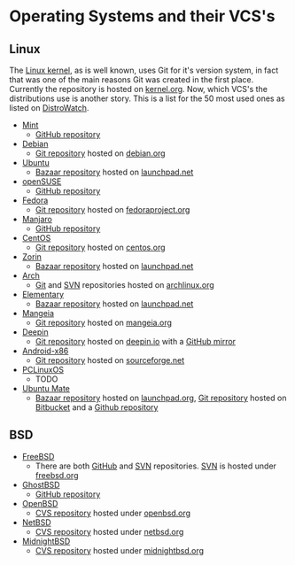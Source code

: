 # Operating Systems and their VCS's

## Linux
The [Linux kernel][kernel], as is well known, uses Git for it's version
system, in fact that was one of the main reasons Git was created in the first
place. Currently the repository is hosted on [kernel.org][kernelgit]. Now, which
VCS's the distributions use is another story. This is a list for the 50 most
used ones as listed on [DistroWatch][distrowatch].

*   [Mint][mint]
    *   [GitHub repository][mintgit]
*   [Debian][debian]
    *   [Git repository][debiangit] hosted on [debian.org][debian]
*   [Ubuntu][ubuntu]
    *   [Bazaar repository][ubuntubazaar] hosted on [launchpad.net][launchpad]
*   [openSUSE][opensuse]
    *   [GitHub repository][opensusegit]
*   [Fedora][fedora]
    *   [Git repository][fedoragit] hosted on [fedoraproject.org][fedora]
*   [Manjaro][manjaro]
    *   [GitHub repository][manjarogit]
*   [CentOS][centos]
    *   [Git repository][centosgit] hosted on [centos.org][centos]
*   [Zorin][zorin]
    *   [Bazaar repository][zorinbazaar] hosted on [launchpad.net][launchpad]
*   [Arch][arch]
    *   [Git][archgit] and [SVN][archsvn] repositories hosted on
        [archlinux.org][arch]
*   [Elementary][elementary]
    *   [Bazaar repository][elementarybazaar] hosted on
        [launchpad.net][launchpad]
*   [Mangeia][mangeia]
    *   [Git  repository][mangeiagit] hosted on [mangeia.org][mangeia]
*   [Deepin][deepin]
    *   [Git repository][deepingit] hosted on [deepin.io](http://deepin.io/)
        with a [GitHub mirror][deepingithub]
*   [Android-x86][androidx86]
    *   [Git repository][androidx86git] hosted on [sourceforge.net][sourceforge]
*   [PCLinuxOS][pclinuxos]
    *   TODO
*   [Ubuntu Mate][ubuntumate]
    *   [Bazaar repository][ubuntumatebazaar] hosted on
        [launchpad.org][launchpad], [Git repository][ubuntumategit] hosted on
        [Bitbucket][bitbucket] and a [Github repository][ubuntumategithub]

## BSD
*   [FreeBSD][freebsd]
    *   There are both [GitHub][freebsdgit] and [SVN][freebsdsvn]
        repositories. [SVN][freebsdsvn] is hosted under [freebsd.org][freebsd]
*   [GhostBSD][ghostbsd]
    *   [GitHub repository][ghostbsdgit]
*   [OpenBSD][openbsd]
    *   [CVS repository][openbsdcvs] hosted under [openbsd.org][openbsd]
*   [NetBSD][netbsd]
    *   [CVS repository][netbsdcvs] hosted under [netbsd.org][netbsd]
*   [MidnightBSD][midnightbsd]
    *   [CVS repository][midnightbsdcvs] hosted under
        [midnightbsd.org][midnightbsd]


[distrowatch]: https://distrowatch.com/dwres.php?resource=popularity

[kernel]: https://www.kernel.org/
[kernelgit]: https://git.kernel.org/cgit/

[mint]: https://www.linuxmint.com/
[mintgit]: https://github.com/linuxmint
[debian]: https://www.debian.org/
[debiangit]: https://anonscm.debian.org/cgit/qa/debsources.git
[ubuntu]: https://www.ubuntu.com/
[ubuntubazaar]: https://launchpad.net/ubuntu
[opensuse]: https://www.opensuse.org/
[opensusegit]: https://github.com/openSUSE
[fedora]: https://getfedora.org/
[fedoragit]: http://pkgs.fedoraproject.org/cgit/rpms/
[manjaro]: https://manjaro.org/
[manjarogit]: https://github.com/manjaro
[centos]: https://www.centos.org/
[centosgit]: https://git.centos.org/project/rpms
[zorin]: http://zorinos.com/
[zorinbazaar]: https://launchpad.net/~zorin-os
[launchpad]: https://launchpad.net/
[arch]: https://www.archlinux.org/
[archgit]: https://git.archlinux.org/
[archsvn]: https://www.archlinux.org/svn/
[elementary]: https://elementary.io/
[elementarybazaar]: https://launchpad.net/elementary
[mangeia]: http://www.mageia.org/
[mangeiagit]: http://gitweb.mageia.org/
[deepin]: https://www.deepin.org/
[deepingit]: https://cr.deepin.io/
[deepingithub]: https://github.com/linuxdeepin
[androidx86]: http://www.android-x86.org/
[androidx86git]: https://sourceforge.net/p/android-x86/_list/git
[sourceforge]: https://sourceforge.net/
[pclinuxos]: http://www.pclinuxos.com/
[ubuntumate]: https://ubuntu-mate.org/
[ubuntumatebazaar]: https://launchpad.net/ubuntu-mate/
[ubuntumategit]: https://bitbucket.org/ubuntu-mate/
[bitbucket]: https://bitbucket.org/
[ubuntumategithub]: https://github.com/mate-desktop/

[freebsd]: https://www.freebsd.org/
[freebsdgit]: https://github.com/freebsd
[freebsdsvn]: https://svnweb.freebsd.org/
[ghostbsd]: http://www.ghostbsd.org/
[ghostbsdgit]: https://github.com/GhostBSD
[openbsd]: http://www.openbsd.org/
[openbsdcvs]: http://cvsweb.openbsd.org/cgi-bin/cvsweb/
[netbsd]: http://www.netbsd.org/
[netbsdcvs]: http://cvsweb.netbsd.org/bsdweb.cgi/
[midnightbsd]: http://www.midnightbsd.org/
[midnightbsdcvs]: http://www.midnightbsd.org/cgi-bin/viewvc.cgi/
